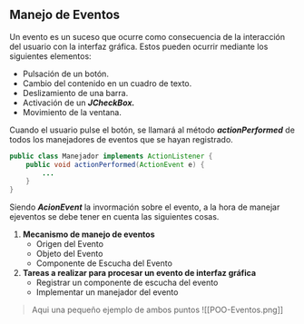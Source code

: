 ## Manejo de Eventos
Un evento es un suceso que ocurre como consecuencia de la interacción del usuario con la interfaz gráfica. Estos pueden ocurrir mediante los siguientes elementos:

- Pulsación de un botón.
- Cambio del contenido en un cuadro de texto.
- Deslizamiento de una barra.
- Activación de un ***JCheckBox.***
- Movimiento de la ventana.

Cuando el usuario pulse el botón, se llamará al método ***actionPerformed*** de todos los manejadores de eventos que se hayan registrado.
```java
public class Manejador implements ActionListener {
	public void actionPerformed(ActionEvent e) {
		...
	}
}
```
Siendo ***AcionEvent*** la invormación sobre el evento, a la hora de manejar ejeventos se debe tener en cuenta las siguientes cosas.

1. **Mecanismo de manejo de eventos**
	- Origen del Evento
	- Objeto del Evento
	- Componente de Escucha del Evento
2. **Tareas a realizar para procesar un evento de interfaz gráfica**
	- Registrar un componente de escucha del evento
	- Implementar un manejador del evento

> Aqui una pequeño ejemplo de ambos puntos
> ![[POO-Eventos.png]]
